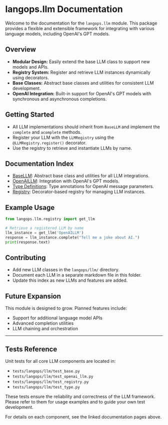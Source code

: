 # langops.llm Documentation

Welcome to the documentation for the `langops.llm` module. This package provides a flexible and extensible framework for integrating with various language models, including OpenAI's GPT models.

## Overview

- **Modular Design:** Easily extend the base LLM class to support new models and APIs.
- **Registry System:** Register and retrieve LLM instances dynamically using decorators.
- **Base Classes:** Abstract base classes and utilities for consistent LLM development.
- **OpenAI Integration:** Built-in support for OpenAI's GPT models with synchronous and asynchronous completions.

## Getting Started

- All LLM implementations should inherit from `BaseLLM` and implement the `complete` and `acomplete` methods.
- Register your LLM with the `LLMRegistry` using the `@LLMRegistry.register()` decorator.
- Use the registry to retrieve and instantiate LLMs by name.

## Documentation Index

- [BaseLLM](./base.md): Abstract base class and utilities for all LLM integrations.
- [OpenAILLM](./openai_llm.md): Integration with OpenAI's GPT models.
- [Type Definitions](./type.md): Type annotations for OpenAI message parameters.
- [Registry](./registry.md): Decorator-based registry for managing LLM instances.

## Example Usage

```python
from langops.llm.registry import get_llm

# Retrieve a registered LLM by name
llm_instance = get_llm('OpenAILLM')
response = llm_instance.complete("Tell me a joke about AI.")
print(response.text)
```

## Contributing

- Add new LLM classes in the `langops/llm/` directory.
- Document each LLM in a separate markdown file in this folder.
- Update this index as new LLMs and features are added.

## Future Expansion

This module is designed to grow. Planned features include:

- Support for additional language model APIs
- Advanced completion utilities
- LLM chaining and orchestration

---

## Tests Reference

Unit tests for all core LLM components are located in:

- `tests/langops/llm/test_base.py`
- `tests/langops/llm/test_openai_llm.py`
- `tests/langops/llm/test_registry.py`
- `tests/langops/llm/test_type.py`

These tests ensure the reliability and correctness of the LLM framework. Please refer to them for usage examples and to guide your own test development.

For details on each component, see the linked documentation pages above.
